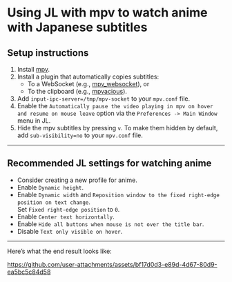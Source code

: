 # Using JL with mpv to watch anime with Japanese subtitles

## Setup instructions

1. Install [mpv](https://mpv.io/).
2. Install a plugin that automatically copies subtitles:
   - To a WebSocket (e.g., [mpv_websocket](https://github.com/kuroahna/mpv_websocket)), or  
   - To the clipboard (e.g., [mpvacious](https://github.com/Ajatt-Tools/mpvacious)).
3. Add `input-ipc-server=/tmp/mpv-socket` to your `mpv.conf` file.
4. Enable the `Automatically pause the video playing in mpv on hover and resume on mouse leave` option via the `Preferences -> Main Window` menu in JL.
5. Hide the mpv subtitles by pressing `v`. To make them hidden by default, add `sub-visibility=no` to your `mpv.conf` file.

---

## Recommended JL settings for watching anime

- Consider creating a new profile for anime.
- Enable `Dynamic height`.
- Enable `Dynamic width` and `Reposition window to the fixed right-edge position on text change`.  
  Set `Fixed right-edge position` to `0`.
- Enable `Center text horizontally`.
- Enable `Hide all buttons when mouse is not over the title bar`.
- Disable `Text only visible on hover`.

---

Here’s what the end result looks like:

https://github.com/user-attachments/assets/bf17d0d3-e89d-4d67-80d9-ea5bc5c84d58
